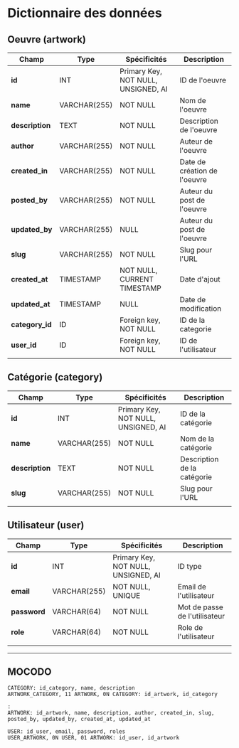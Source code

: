 # Dictionnaire des données

## Oeuvre (artwork)
|Champ|Type|Spécificités|Description|
|-|-|-|-|
|**id**|INT|Primary Key, NOT NULL, UNSIGNED, AI|ID de l'oeuvre|
|**name**|VARCHAR(255)|NOT NULL|Nom de l'oeuvre|
|**description**|TEXT|NOT NULL|Description de l'oeuvre|
|**author**|VARCHAR(255)|NOT NULL|Auteur de l'oeuvre|
|**created_in**|VARCHAR(255)|NOT NULL|Date de création de l'oeuvre|
|**posted_by**|VARCHAR(255)|NOT NULL|Auteur du post de l'oeuvre|
|**updated_by**|VARCHAR(255)|NULL|Auteur du post de l'oeuvre|
|**slug**|VARCHAR(255)|NOT NULL|Slug pour l'URL|
|**created_at**|TIMESTAMP|NOT NULL, CURRENT TIMESTAMP|Date d'ajout|
|**updated_at**|TIMESTAMP|NULL|Date de modification|
|**category_id**|ID|Foreign key, NOT NULL|ID de la categorie|
|**user_id**|ID|Foreign key, NOT NULL|ID de l'utilisateur|
|||||

## Catégorie (category)
|Champ|Type|Spécificités|Description|
|-|-|-|-|
|**id**|INT|Primary Key, NOT NULL, UNSIGNED, AI|ID de la catégorie|
|**name**|VARCHAR(255)|NOT NULL|Nom de la catégorie|
|**description**|TEXT|NOT NULL|Description de la catégorie|
|**slug**|VARCHAR(255)|NOT NULL|Slug pour l'URL|
|||||

## Utilisateur (user)
|Champ|Type|Spécificités|Description|
|-|-|-|-|
|**id**|INT|Primary Key, NOT NULL, UNSIGNED, AI|ID type|
|**email**|VARCHAR(255)|NOT NULL, UNIQUE|Email de l'utilisateur|
|**password**|VARCHAR(64)|NOT NULL|Mot de passe de l'utilisateur|
|**role**|VARCHAR(64)|NOT NULL|Role de l'utilisateur|
|||||

________

## MOCODO

```
CATEGORY: id_category, name, description
ARTWORK_CATEGORY, 11 ARTWORK, 0N CATEGORY: id_artwork, id_category

:
ARTWORK: id_artwork, name, description, author, created_in, slug, posted_by, updated_by, created_at, updated_at

USER: id_user, email, password, roles
USER_ARTWORK, 0N USER, 01 ARTWORK: id_user, id_artwork
```